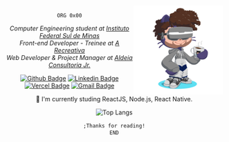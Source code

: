 <a href="https://mycurriculum-azevgabriel.vercel.app/">
  <img align="right" width="41%" src="./perso.png"/>
</a>
<div align="center">

```assembly
ORG 0x00
```

<p><em>Computer Engineering student at <a href="https://portal.pcs.ifsuldeminas.edu.br/">Instituto Federal Sul de Minas</a></br>Front-end Developer - Treinee at <a href="https://arecreativa.com.br/">A Recreativa</a></br>Web Developer & Project Manager at <a href="http://aldeiaconsultoriajr.com/">Aldeia Consultoria Jr.</a></em></p>

[![Github Badge](https://img.shields.io/badge/-Github-000?style=flat-square&logo=Github&logoColor=white&link=https://github.com/azevgabriel)](https://github.com/azevgabriel)
[![Linkedin Badge](https://img.shields.io/badge/-LinkedIn-blue?style=flat-square&logo=Linkedin&logoColor=white&link=https://www.linkedin.com/in/azevgabriel/)](https://www.linkedin.com/in/azevgabriel/)
[![Vercel Badge](https://img.shields.io/badge/-Vercel-blueviolet?style=flat-square&logo=Vercel&link=https://https://vercel.com/azevgabriel/)](https://vercel.com/azevgabriel/)
[![Gmail Badge](https://img.shields.io/badge/-Gmail-c14438?style=flat-square&logo=Gmail&logoColor=white&link=mailto:azevgabriel@gmail.com)](mailto:azevgabriel@gmail.com)

🌱 I'm currently studing ReactJS, Node.js, React Native.

![Top Langs](https://github-readme-stats.vercel.app/api/top-langs/?username=azevgabriel&layout=compact)

```assembly
;Thanks for reading!
END
```
</div>

